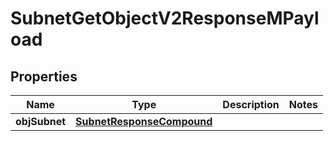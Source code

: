 

# SubnetGetObjectV2ResponseMPayload

## Properties

Name | Type | Description | Notes
------------ | ------------- | ------------- | -------------
**objSubnet** | [**SubnetResponseCompound**](SubnetResponseCompound.md) |  | 





